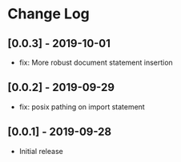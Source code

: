 # Change Log

## [0.0.3] - 2019-10-01

- fix: More robust document statement insertion

## [0.0.2] - 2019-09-29

- fix: posix pathing on import statement

## [0.0.1] - 2019-09-28

- Initial release
